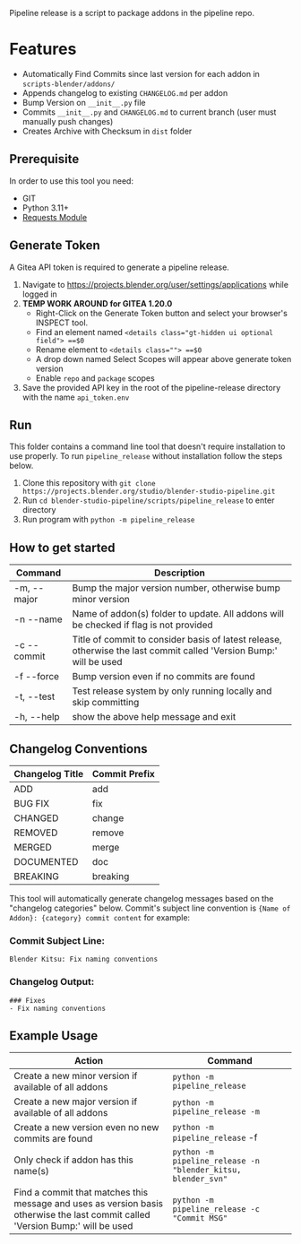 Pipeline release is a script to package addons in the pipeline repo.

# Features
 - Automatically Find Commits since last version for each addon in `scripts-blender/addons/`
 - Appends changelog to existing `CHANGELOG.md` per addon
 - Bump Version on `__init__.py` file
 - Commits `__init__.py` and `CHANGELOG.md` to current branch (user must manually push changes)
 - Creates Archive with Checksum in `dist` folder

## Prerequisite
In order to use this tool you need:
- GIT
- Python 3.11+
- [Requests Module](https://requests.readthedocs.io/en/latest/)

## Generate Token
A Gitea API token is required to generate a pipeline release.
1. Navigate to https://projects.blender.org/user/settings/applications while logged in
2. **TEMP WORK AROUND for GITEA 1.20.0** 
     - Right-Click on the Generate Token button and select your browser's INSPECT tool.
     - Find an element named `<details class="gt-hidden ui optional field"> ==$0`
     - Rename element to `<details class=""> ==$0`
     - A drop down named Select Scopes will appear above generate token version
     - Enable `repo` and `package` scopes
3. Save the provided API key in the root of the pipeline-release directory with the name `api_token.env`

## Run 
This folder contains a command line tool that doesn't require installation to use properly. To run `pipeline_release` without installation follow the steps below.
1. Clone this repository with `git clone https://projects.blender.org/studio/blender-studio-pipeline.git`
2. Run `cd blender-studio-pipeline/scripts/pipeline_release` to enter directory
3. Run program with `python -m pipeline_release` 

## How to get started

| Command      | Description |
| ----------- | ----------- |
|  -m, --major|Bump the major version number, otherwise bump minor version|
| -n --name| Name of addon(s) folder to update. All addons will be checked if flag is not provided|
| -c  --commit| Title of commit to consider basis of latest release, otherwise the last commit called 'Version Bump:' will be used|
| -f  --force|Bump version even if no commits are found|
| -t, --test |Test release system by only running locally and skip committing|
| -h, --help| show the above help message and exit|


## Changelog Conventions
|Changelog Title| Commit Prefix|
| ----------- | ----------- |
|ADD |add|
|BUG FIX |fix|
|CHANGED |change|
|REMOVED |remove|
|MERGED |merge|
|DOCUMENTED|doc|
|BREAKING|breaking|


This tool will automatically generate changelog messages based on the "changelog categories" below. Commit's subject line convention is `{Name of Addon}: {category} commit content` for example: 
### Commit Subject Line: 
```
Blender Kitsu: Fix naming conventions
```` 

### Changelog Output:
```
### Fixes
- Fix naming conventions
```

## Example Usage
| Action | Command |
| ----------- | ----------- |
|Create a new minor version if available of all addons|`python -m pipeline_release`|
|Create a new major version if available of all addons|`python -m pipeline_release -m`|
|Create a new version even no new commits are found|`python -m pipeline_release` -f|
|Only check if addon has this name(s) |`python -m pipeline_release -n "blender_kitsu, blender_svn"`|
|Find a commit that matches this message and uses as version basis otherwise the last commit called 'Version Bump:' will be used |`python -m pipeline_release -c "Commit MSG"`|